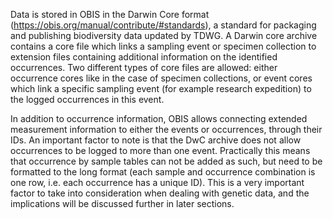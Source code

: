 Data is stored in OBIS in the Darwin Core format (https://obis.org/manual/contribute/#standards), a standard for packaging and publishing biodiversity data updated by TDWG. A Darwin core archive contains a core file which links a sampling event or specimen collection to extension files containing additional information on the identified occurrences. Two different types of core files are allowed: either occurrence cores like in the case of specimen collections, or event cores which link a specific sampling event (for example research expedition) to the logged occurrences in this event.

In addition to occurrence information, OBIS allows connecting extended measurement information to either the events or occurrences, through their IDs. An important factor to note is that the DwC archive does not allow occurrences to be logged to more than one event. Practically this means that occurrence by sample tables can not be added as such, but need to be formatted to the long format (each sample and occurrence combination is one row, i.e. each occurrence has a unique ID). This is a very important factor to take into consideration when dealing with genetic data, and the implications will be discussed further in later sections.